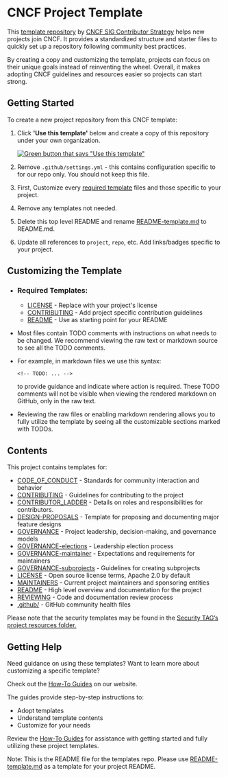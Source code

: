 

# CNCF Project Template

This [template repository][template-repo] by [CNCF SIG Contributor
Strategy][contrib-strat] helps new projects join CNCF. It provides a standardized structure and starter files to quickly set up a repository following community best practices.

By creating a copy and customizing the template, projects can focus on their unique goals instead of reinventing the wheel. Overall, it makes adopting CNCF guidelines and resources easier so projects can start strong.

## Getting Started 

To create a new project repository from this CNCF template:

1. Click **'Use this template'** below and create a copy of this repository under your own organization.

    [![Green button that says "Use this template"](https://user-images.githubusercontent.com/1368985/95903529-e9c32f00-0d5b-11eb-8723-4369f7c9e044.png)](https://github.com/new?template_name=project-template&template_owner=cncf)

2. Remove `.github/settings.yml` - this contains configuration specific to for our repo only. You should not keep this file.

3. First, Customize every [required template](#required-templates) files and those specific to your project.

4. Remove any templates not needed.

5. Delete this top level README and rename [README-template.md](README-template.md) to README.md.

6. Update all references to `project`, `repo`, etc. Add links/badges specific to your project.

## Customizing the Template 

- ### Required Templates:

  - [LICENSE](LICENSE) - Replace with your project's license
  - [CONTRIBUTING](CONTRIBUTING.md) - Add project specific contribution guidelines
  - [README](README-template.md) - Use as starting point for your README

- Most files contain TODO comments with instructions on what needs to be changed. We recommend viewing the raw text or markdown source to see all the TODO comments.

- For example, in markdown files we use this syntax:

  `<!-- TODO: ... -->`

  to provide guidance and indicate where action is required. These TODO comments will not be visible when viewing the rendered markdown on GitHub, only in the raw text.

- Reviewing the raw files or enabling markdown rendering allows you to fully utilize the template by seeing all the customizable sections marked with TODOs.

## Contents

This project contains templates for:

- [CODE_OF_CONDUCT](CODE_OF_CONDUCT.md) - Standards for community interaction and behavior 
- [CONTRIBUTING](CONTRIBUTING.md) - Guidelines for contributing to the project
- [CONTRIBUTOR_LADDER](CONTRIBUTOR_LADDER.md) - Details on roles and responsibilities for contributors.
- [DESIGN-PROPOSALS](DESIGN-PROPOSALS.md) - Template for proposing and documenting major feature designs  
- [GOVERNANCE](GOVERNANCE.md) - Project leadership, decision-making, and governance models
- [GOVERNANCE-elections](GOVERNANCE-elections.md) - Leadership election process  
- [GOVERNANCE-maintainer](GOVERNANCE-maintainer.md) - Expectations and requirements for maintainers
- [GOVERNANCE-subprojects](GOVERNANCE-subprojects.md) - Guidelines for creating subprojects
- [LICENSE](LICENSE) - Open source license terms, Apache 2.0 by default
- [MAINTAINERS](MAINTAINERS.md) - Current project maintainers and sponsoring entities
- [README](README-template.md) - High level overview and documentation for the project
- [REVIEWING](REVIEWING.md) - Code and documentation review process
- [.github/](.github/) - GitHub community health files


Please note that the security templates may be found in the [Security TAG’s project resources folder.](https://github.com/cncf/tag-security/tree/main/project-resources)

## Getting Help

Need guidance on using these templates? Want to learn more about customizing a specific template?

Check out the [How-To Guides](https://contribute.cncf.io/maintainers/templates/#how-to-guides) on our website.

The guides provide step-by-step instructions to:

- Adopt templates 
- Understand template contents
- Customize for your needs

Review the [How-To Guides](https://contribute.cncf.io/maintainers/templates/#how-to-guides) for assistance with getting started and fully utilizing these project templates.

[template-repo]: https://github.com/cncf/project-template
[contrib-strat]: https://github.com/cncf/sig-contributor-strategy/blob/master/README.md



Note: This is the README file for the templates repo. Please use [README-template.md](README-template.md) as a template for your project README.